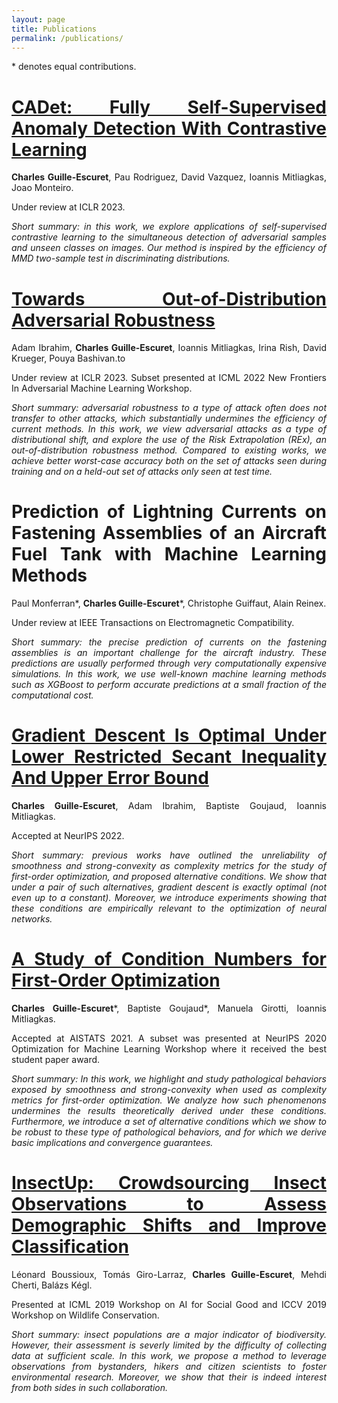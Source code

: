 ```yaml
---
layout: page
title: Publications
permalink: /publications/
---
```



<style>body {text-align: justify}</style>

\* denotes equal contributions.

# [CADet: Fully Self-Supervised Anomaly Detection With Contrastive Learning](https://arxiv.org/abs/2210.01742)
**Charles Guille-Escuret**, Pau Rodriguez, David Vazquez, Ioannis Mitliagkas, Joao Monteiro.

Under review at ICLR 2023.

*Short summary: in this work, we explore applications of self-supervised contrastive learning to the simultaneous detection
of adversarial samples and unseen classes on images. Our method is inspired by the efficiency of MMD two-sample test in
discriminating   distributions.*

# [Towards Out-of-Distribution Adversarial Robustness](https://arxiv.org/abs/2210.03150)
Adam Ibrahim, **Charles Guille-Escuret**, Ioannis Mitliagkas, Irina Rish, David Krueger, Pouya Bashivan.to

Under review at ICLR 2023. Subset presented at ICML 2022 New Frontiers In Adversarial Machine Learning Workshop.

*Short summary: adversarial robustness to a type of attack often does not transfer to other attacks, which substantially undermines the efficiency of
current methods. In this work, we view adversarial attacks as a type of distributional shift, and explore the use of the
Risk Extrapolation (REx), an out-of-distribution robustness method. Compared to existing works, we achieve better worst-case accuracy both
on the set of attacks seen during training and on a held-out set of attacks only seen at test time.*

# Prediction of Lightning Currents on Fastening Assemblies of an Aircraft Fuel Tank with Machine Learning Methods
Paul Monferran\*, **Charles Guille-Escuret**\*, Christophe Guiffaut, Alain Reinex.

Under review at IEEE Transactions on Electromagnetic Compatibility.

*Short summary: the precise prediction of currents on the fastening assemblies is an important challenge for the aircraft industry.
These predictions are usually performed through very computationally expensive simulations. In this work,
we use well-known machine learning methods such as XGBoost to perform accurate predictions at a small fraction
of the computational cost.*

# [Gradient Descent Is Optimal Under Lower Restricted Secant Inequality And Upper Error Bound](https://arxiv.org/abs/2203.00342)
**Charles Guille-Escuret**, Adam Ibrahim, Baptiste Goujaud, Ioannis Mitliagkas.

Accepted at NeurIPS 2022.

*Short summary: previous works have outlined the unreliability of smoothness and strong-convexity as complexity metrics for the study of
first-order optimization, and proposed alternative conditions. We show that under a pair of such alternatives, gradient descent is exactly
optimal (not even up to a constant). Moreover, we introduce experiments showing that these conditions are empirically relevant to the optimization
of neural networks.*

# [A Study of Condition Numbers for First-Order Optimization](https://arxiv.org/abs/2012.05782)
**Charles Guille-Escuret**\*, Baptiste Goujaud\*, Manuela Girotti, Ioannis Mitliagkas.

Accepted at AISTATS 2021. A subset was presented at NeurIPS 2020 Optimization for Machine Learning Workshop where it received the best student paper award.

*Short summary: In this work, we highlight and study pathological behaviors exposed by smoothness and strong-convexity when used as complexity metrics
for first-order optimization. We analyze how such phenomenons undermines the results theoretically derived under these conditions. Furthermore, we introduce a set of
alternative conditions which we show to be robust to these type of pathological behaviors, and for which we derive basic implications and convergence guarantees.*

# [InsectUp: Crowdsourcing Insect Observations to Assess Demographic Shifts and Improve Classification](https://arxiv.org/abs/1906.11898)
Léonard Boussioux, Tomás Giro-Larraz, **Charles Guille-Escuret**, Mehdi Cherti, Balázs Kégl.

Presented at ICML 2019 Workshop on AI for Social Good and ICCV 2019 Workshop on Wildlife Conservation.

*Short summary: insect populations are a major indicator of biodiversity. However, their assessment is severly limited by the difficulty of collecting data
at sufficient scale. In this work, we propose a method to leverage observations from bystanders, hikers and citizen scientists to foster environmental research.
Moreover, we show that their is indeed interest from both sides in such collaboration.*

